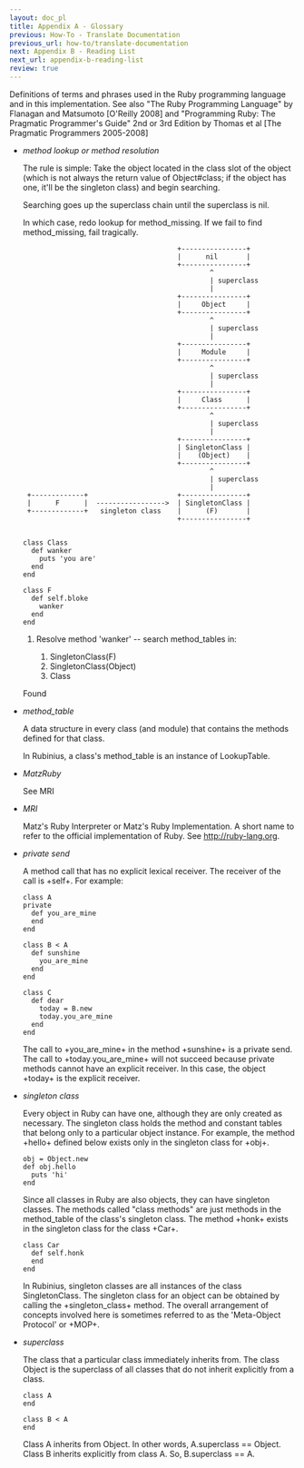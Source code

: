```yaml
---
layout: doc_pl
title: Appendix A - Glossary
previous: How-To - Translate Documentation
previous_url: how-to/translate-documentation
next: Appendix B - Reading List
next_url: appendix-b-reading-list
review: true
---
```


Definitions of terms and phrases used in the Ruby programming language and in
this implementation. See also "The Ruby Programming Language" by Flanagan and
Matsumoto [O'Reilly 2008] and "Programming Ruby: The Pragmatic Programmer's
Guide" 2nd or 3rd Edition by Thomas et al [The Pragmatic Programmers
2005-2008]


* _method lookup or method resolution_

  The rule is simple: Take the object located in the class slot of the object
  (which is not always the return value of Object#class; if the object has one,
  it'll be the singleton class) and begin searching.

  Searching goes up the superclass chain until the superclass is nil.

  In which case, redo lookup for method_missing. If we fail to find
  method_missing, fail tragically.

                                            +----------------+
                                            |      nil       |
                                            +----------------+
                                                    ^
                                                    | superclass
                                                    |
                                            +----------------+
                                            |     Object     |
                                            +----------------+
                                                    ^
                                                    | superclass
                                                    |
                                            +----------------+
                                            |     Module     |
                                            +----------------+
                                                    ^
                                                    | superclass
                                                    |
                                            +----------------+
                                            |     Class      |
                                            +----------------+
                                                    ^
                                                    | superclass
                                                    |
                                            +----------------+
                                            | SingletonClass |
                                            |    (Object)    |
                                            +----------------+
                                                    ^
                                                    | superclass
                                                    |
       +-------------+                      +----------------+
       |      F      |  ----------------->  | SingletonClass |
       +-------------+   singleton class    |      (F)       |
                                            +----------------+


      class Class
        def wanker
          puts 'you are'
        end
      end

      class F
        def self.bloke
          wanker
        end
      end

  1. Resolve method 'wanker' -- search method_tables in:

      1. SingletonClass(F)
      1. SingletonClass(Object)
      1. Class

  Found


* _method_table_

  A data structure in every class (and module) that contains the methods defined
  for that class.

  In Rubinius, a class's method_table is an instance of LookupTable.


* _MatzRuby_

  See MRI


* _MRI_

  Matz's Ruby Interpreter or Matz's Ruby Implementation. A short name to refer
  to the official implementation of Ruby. See <http://ruby-lang.org>.


* _private send_

  A method call that has no explicit lexical receiver. The receiver of the
  call is +self+. For example:

      class A
      private
        def you_are_mine
        end
      end

      class B < A
        def sunshine
          you_are_mine
        end
      end

      class C
        def dear
          today = B.new
          today.you_are_mine
        end
      end

  The call to +you_are_mine+ in the method +sunshine+ is a private send. The
  call to +today.you_are_mine+ will not succeed because private methods cannot
  have an explicit receiver. In this case, the object +today+ is the explicit
  receiver.


* _singleton class_

  Every object in Ruby can have one, although they are only created as
  necessary. The singleton class holds the method and constant tables that
  belong only to a particular object instance.  For example, the method
  +hello+ defined below exists only in the singleton class for +obj+.

      obj = Object.new
      def obj.hello
        puts 'hi'
      end

  Since all classes in Ruby are also objects, they can have singleton classes.
  The methods called "class methods" are just methods in the method_table of
  the class's singleton class. The method +honk+ exists in the singleton class
  for the class +Car+.

      class Car
        def self.honk
        end
      end

  In Rubinius, singleton classes are all instances of the class
  SingletonClass. The singleton class for an object can be obtained by calling
  the +singleton_class+ method.  The overall arrangement of concepts involved
  here is sometimes referred to as the 'Meta-Object Protocol' or +MOP+.


* _superclass_

  The class that a particular class immediately inherits from. The class Object
  is the superclass of all classes that do not inherit explicitly from a class.

      class A
      end

      class B < A
      end

  Class A inherits from Object. In other words, A.superclass == Object. Class B
  inherits explicitly from class A. So, B.superclass == A.
